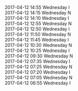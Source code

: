 2017-04-12 14:55 Wednesday  I  
2017-04-12 14:15 Wednesday  N  
2017-04-12 14:10 Wednesday  I  
2017-04-12 12:55 Wednesday  N  
2017-04-12 12:50 Wednesday  I  
2017-04-12 11:50 Wednesday  N  
2017-04-12 11:45 Wednesday  I  
2017-04-12 10:30 Wednesday  N  
2017-04-12 10:25 Wednesday  I  
2017-04-12 09:30 Wednesday  N  
2017-04-12 07:35 Wednesday  I  
2017-04-12 07:25 Wednesday  N  
2017-04-12 07:20 Wednesday  I  
2017-04-12 07:05 Wednesday  N  
2017-04-12 06:55 Wednesday  I  
